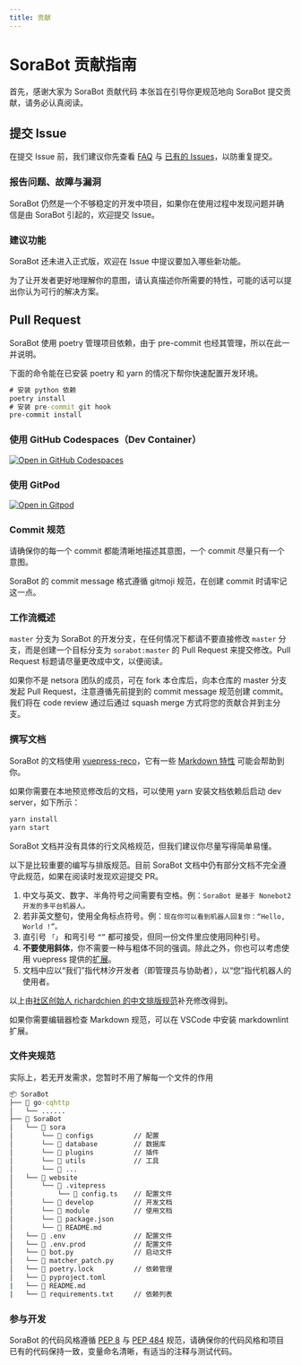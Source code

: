 ```yaml
---
title: 贡献
---
```

# SoraBot 贡献指南
首先，感谢大家为 SoraBot 贡献代码
本张旨在引导你更规范地向 SoraBot 提交贡献，请务必认真阅读。

## 提交 Issue

在提交 Issue 前，我们建议你先查看 [FAQ](https://github.com/orgs/netsora/discussions) 与 [已有的 Issues](https://github.com/netsora/SoraBot/issues)，以防重复提交。

### 报告问题、故障与漏洞

SoraBot 仍然是一个不够稳定的开发中项目，如果你在使用过程中发现问题并确信是由 SoraBot 引起的，欢迎提交 Issue。

### 建议功能

SoraBot 还未进入正式版，欢迎在 Issue 中提议要加入哪些新功能。

为了让开发者更好地理解你的意图，请认真描述你所需要的特性，可能的话可以提出你认为可行的解决方案。

## Pull Request

SoraBot 使用 poetry 管理项目依赖，由于 pre-commit 也经其管理，所以在此一并说明。

下面的命令能在已安装 poetry 和 yarn 的情况下帮你快速配置开发环境。

```cmd
# 安装 python 依赖
poetry install
# 安装 pre-commit git hook
pre-commit install
```

### 使用 GitHub Codespaces（Dev Container）

[![Open in GitHub Codespaces](https://github.com/codespaces/badge.svg)](https://github.com/codespaces/new?hide_repo_select=true&ref=master&repo=645755460)

### 使用 GitPod

[![Open in Gitpod](https://gitpod.io/button/open-in-gitpod.svg)](https://gitpod.io/#/https://github.com/netsora/SoraBot)

### Commit 规范

请确保你的每一个 commit 都能清晰地描述其意图，一个 commit 尽量只有一个意图。

SoraBot 的 commit message 格式遵循 gitmoji 规范，在创建 commit 时请牢记这一点。


### 工作流概述

`master` 分支为 SoraBot 的开发分支，在任何情况下都请不要直接修改 `master` 分支，而是创建一个目标分支为 `sorabot:master` 的 Pull Request 来提交修改。Pull Request 标题请尽量更改成中文，以便阅读。

如果你不是 netsora 团队的成员，可在 fork 本仓库后，向本仓库的 master 分支发起 Pull Request，注意遵循先前提到的 commit message 规范创建 commit。我们将在 code review 通过后通过 squash merge 方式将您的贡献合并到主分支。

### 撰写文档

SoraBot 的文档使用 [vuepress-reco](http://v2.vuepress-reco.recoluan.com/)，它有一些 [Markdown 特性](http://v2.vuepress-reco.recoluan.com/docs/theme/custom-container.html) 可能会帮助到你。

如果你需要在本地预览修改后的文档，可以使用 yarn 安装文档依赖后启动 dev server，如下所示：

```cmd
yarn install
yarn start
```

SoraBot 文档并没有具体的行文风格规范，但我们建议你尽量写得简单易懂。

以下是比较重要的编写与排版规范。目前 SoraBot 文档中仍有部分文档不完全遵守此规范，如果在阅读时发现欢迎提交 PR。

1. 中文与英文、数字、半角符号之间需要有空格。例：`SoraBot 是基于 Nonebot2 开发的多平台机器人。`
2. 若非英文整句，使用全角标点符号。例：`现在你可以看到机器人回复你：“Hello, World !”。`
3. 直引号 `「」` 和弯引号 `“”` 都可接受，但同一份文件里应使用同种引号。
4. **不要使用斜体**，你不需要一种与粗体不同的强调。除此之外，你也可以考虑使用 vuepress 提供的[扩展](https://vuepress-theme-reco.recoluan.com/docs/theme/custom-container.htm)。
5. 文档中应以“我们”指代林汐开发者（即管理员与协助者），以“您”指代机器人的使用者。

以上由[社区创始人 richardchien 的中文排版规范](https://stdrc.cc/style-guides/chinese)补充修改得到。

如果你需要编辑器检查 Markdown 规范，可以在 VSCode 中安装 markdownlint 扩展。

### 文件夹规范

实际上，若无开发需求，您暂时不用了解每一个文件的作用

```cmd
📦 SoraBot
├── 📂 go-cqhttp
│   └── ......
├── 📂 SoraBot
│   └── 📂 sora
│       └── 📂 configs          // 配置
│       └── 📂 database         // 数据库
│       └── 📂 plugins          // 插件
│       └── 📂 utils            // 工具
│       └── 📜 ...           
│   └── 📂 website
│       └── 📂 .vitepress
│           └── 📜 config.ts    // 配置文件
│       └── 📂 develop          // 开发文档
│       └── 📂 module           // 使用文档
│       └── 📜 package.json
│       └── 📜 README.md
│   └── 📜 .env                 // 配置文件
│   └── 📜 .env.prod            // 配置文件
│   └── 📜 bot.py               // 启动文件
│   └── 📜 matcher_patch.py
│   └── 📜 poetry.lock          // 依赖管理
│   └── 📜 pyproject.toml       
|   └── 📜 README.md       
|   └── 📜 requirements.txt     // 依赖列表   
```

### 参与开发

SoraBot 的代码风格遵循 [PEP 8](https://www.python.org/dev/peps/pep-0008/) 与 [PEP 484](https://www.python.org/dev/peps/pep-0484/) 规范，请确保你的代码风格和项目已有的代码保持一致，变量命名清晰，有适当的注释与测试代码。
